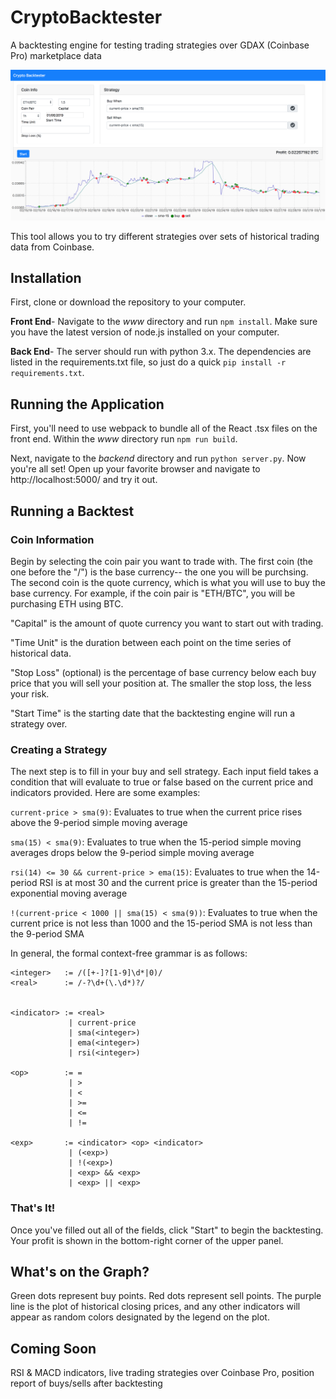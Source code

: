 # CryptoBacktester
A backtesting engine for testing trading strategies over GDAX (Coinbase Pro) marketplace data

![Alt text](/backtester.png "The dashboard")

This tool allows you to try different strategies over sets of historical trading data from Coinbase.

## Installation

First, clone or download the repository to your computer.

**Front End**- Navigate to the *www* directory and run `npm install`. Make sure you have the latest version of node.js installed on your computer.

**Back End**- The server should run with python 3.x. The dependencies are listed in the requirements.txt file, so just do a quick `pip install -r requirements.txt`.

## Running the Application

First, you'll need to use webpack to bundle all of the React .tsx files on the front end. Within the *www* directory run `npm run build`.

Next, navigate to the *backend* directory and run `python server.py`. Now you're all set! Open up your favorite browser and navigate to http://localhost:5000/ and try it out.

## Running a Backtest

### Coin Information

Begin by selecting the coin pair you want to trade with. The first coin (the one before the "/") is the base currency-- the one you will be purchsing. The second coin is the quote currency, which is what you will use to buy the base currency. For example, if the coin pair is "ETH/BTC", you will be purchasing ETH using BTC.

"Capital" is the amount of quote currency you want to start out with trading.

"Time Unit" is the duration between each point on the time series of historical data.

"Stop Loss" (optional) is the percentage of base currency below each buy price that you will sell your position at. The smaller the stop loss, the less your risk.

"Start Time" is the starting date that the backtesting engine will run a strategy over.

### Creating a Strategy

The next step is to fill in your buy and sell strategy. Each input field takes a condition that will evaluate to true or false based on the current price and indicators provided. Here are some examples:

`current-price > sma(9)`: Evaluates to true when the current price rises above the 9-period simple moving average

`sma(15) < sma(9)`: Evaluates to true when the 15-period simple moving averages drops below the 9-period simple moving average

`rsi(14) <= 30 && current-price > ema(15)`: Evaluates to true when the 14-period RSI is at most 30 and the current price is greater than the 15-period exponential moving average

`!(current-price < 1000 || sma(15) < sma(9))`: Evaluates to true when the current price is not less than 1000 and the 15-period SMA is not less than the 9-period SMA

In general, the formal context-free grammar is as follows:

```
<integer>   := /([+-]?[1-9]\d*|0)/
<real>      := /-?\d+(\.\d*)?/


<indicator> := <real>
             | current-price
             | sma(<integer>)
             | ema(<integer>)
             | rsi(<integer>)
             
<op>        := =
             | >
             | <
             | >=
             | <=
             | !=
             
<exp>       := <indicator> <op> <indicator>
             | (<exp>)
             | !(<exp>)
             | <exp> && <exp>
             | <exp> || <exp>
```


### That's It!

Once you've filled out all of the fields, click "Start" to begin the backtesting. Your profit is shown in the bottom-right corner of the upper panel.

## What's on the Graph?

Green dots represent buy points. Red dots represent sell points. The purple line is the plot of historical closing prices, and any other indicators will appear as random colors designated by the legend on the plot.

## Coming Soon

RSI & MACD indicators, live trading strategies over Coinbase Pro, position report of buys/sells after backtesting
